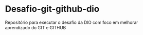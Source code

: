 # Desafio-git-github-dio
Repositório para executar o desafio da DIO com foco em melhorar aprendizado do GIT e GITHUB
